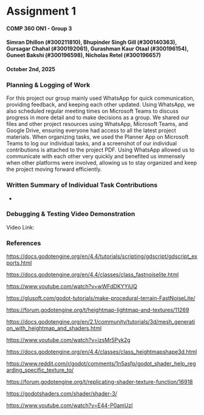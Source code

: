 # **Assignment 1**
#### COMP 360 ON1 - Group 3
#### Simran Dhillon (#300211810), Bhupinder Singh Gill (#300140363), Gursagar Chahal (#300192061), Gurashman Kaur Otaal (#300196154), Guneet Bakshi (#300196598), Nicholas Retel (#300196657)
#### October 2nd, 2025

### Planning & Logging of Work
For this project our group mainly used WhatsApp for quick communication, providing feedback, and keeping each other updated. Using WhatsApp, we also scheduled regular meeting times on Microsoft Teams to discuss progress in more detail and to make decisions as a group. We shared our files and other project resources using WhatsApp, Microsoft Teams, and Google Drive, ensuring everyone had access to all the latest project materials. When organizing tasks, we used the Planner App on Microsoft Teams to log our individual tasks, and a screenshot of our individual contributions is attached to the project PDF. Using WhatsApp allowed us to communicate with each other very quickly and benefited us immensely when other platforms were involved, allowing us to stay organized and keep the project moving forward efficiently.

### Written Summary of Individual Task Contributions
- 

### Debugging & Testing Video Demonstration
Video Link:

### References
https://docs.godotengine.org/en/4.4/tutorials/scripting/gdscript/gdscript_exports.html

https://docs.godotengine.org/en/4.4/classes/class_fastnoiselite.html

https://www.youtube.com/watch?v=wWFdDKYYiUQ

https://glusoft.com/godot-tutorials/make-procedural-terrain-FastNoiseLite/

https://forum.godotengine.org/t/heightmap-lightmap-and-textures/11269

https://docs.godotengine.org/en/2.1/community/tutorials/3d/mesh_generation_with_heightmap_and_shaders.html

https://www.youtube.com/watch?v=izsMr5Pyk2g

https://docs.godotengine.org/en/4.4/classes/class_heightmapshape3d.html

https://www.reddit.com/r/godot/comments/1n5asfp/godot_shader_help_regarding_specific_texture_to/

https://forum.godotengine.org/t/replicating-shader-texture-function/16918

https://godotshaders.com/shader/shader-3/

https://www.youtube.com/watch?v=E44-P0amUzI
